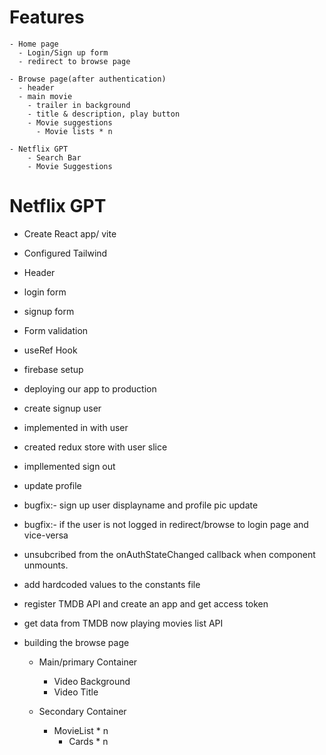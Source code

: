 # Features

    - Home page
      - Login/Sign up form
      - redirect to browse page

    - Browse page(after authentication)
      - header
      - main movie
        - trailer in background
        - title & description, play button
        - Movie suggestions
          - Movie lists * n

    - Netflix GPT
        - Search Bar
        - Movie Suggestions



# Netflix GPT

  - Create React app/ vite
  - Configured Tailwind 
  - Header 
  - login form
  - signup form
  - Form validation 
  - useRef Hook
  - firebase setup
  - deploying our app to production
  - create signup user
  - implemented  in with user
  - created redux store with user slice
  - impllemented sign out
  - update profile 
  - bugfix:- sign up user displayname and profile pic update
  - bugfix:- if the user is not logged in redirect/browse to login page and vice-versa 
  - unsubcribed from the onAuthStateChanged callback when component unmounts.
  - add hardcoded values to the constants file
  - register TMDB API and create an app and get access token 
  - get data from TMDB now playing movies list API

  - building the browse page
    - Main/primary Container
        - Video Background
        - Video Title

    - Secondary Container
      - MovieList * n
        - Cards * n
